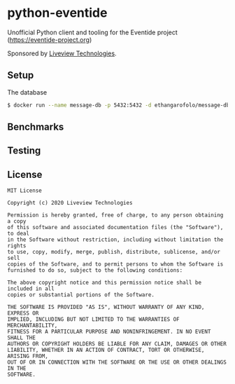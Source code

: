# python-eventide
Unofficial Python client and tooling for the Eventide project (https://eventide-project.org)

Sponsored by [Liveview Technologies](https://lvt.co/).


## Setup

The database

```bash
$ docker run --name message-db -p 5432:5432 -d ethangarofolo/message-db
```

## Benchmarks

## Testing

## License

```text
MIT License

Copyright (c) 2020 Liveview Technologies

Permission is hereby granted, free of charge, to any person obtaining a copy
of this software and associated documentation files (the "Software"), to deal
in the Software without restriction, including without limitation the rights
to use, copy, modify, merge, publish, distribute, sublicense, and/or sell
copies of the Software, and to permit persons to whom the Software is
furnished to do so, subject to the following conditions:

The above copyright notice and this permission notice shall be included in all
copies or substantial portions of the Software.

THE SOFTWARE IS PROVIDED "AS IS", WITHOUT WARRANTY OF ANY KIND, EXPRESS OR
IMPLIED, INCLUDING BUT NOT LIMITED TO THE WARRANTIES OF MERCHANTABILITY,
FITNESS FOR A PARTICULAR PURPOSE AND NONINFRINGEMENT. IN NO EVENT SHALL THE
AUTHORS OR COPYRIGHT HOLDERS BE LIABLE FOR ANY CLAIM, DAMAGES OR OTHER
LIABILITY, WHETHER IN AN ACTION OF CONTRACT, TORT OR OTHERWISE, ARISING FROM,
OUT OF OR IN CONNECTION WITH THE SOFTWARE OR THE USE OR OTHER DEALINGS IN THE
SOFTWARE.
```